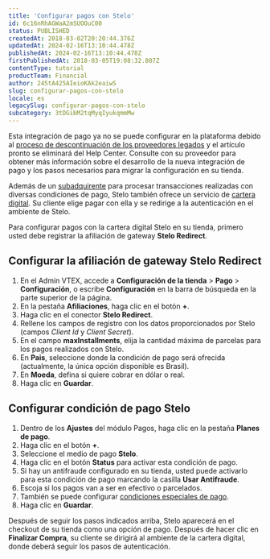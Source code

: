 ```yaml
---
title: 'Configurar pagos con Stelo'
id: 6c16nRhAGWaA2mSUOOuC00
status: PUBLISHED
createdAt: 2018-03-02T20:20:44.376Z
updatedAt: 2024-02-16T13:10:44.478Z
publishedAt: 2024-02-16T13:10:44.478Z
firstPublishedAt: 2018-03-05T19:08:32.807Z
contentType: tutorial
productTeam: Financial
author: 245tA425AIeioKAk2eaiwS
slug: configurar-pagos-con-stelo
locale: es
legacySlug: configurar-pagos-con-stelo
subcategory: 3tDGibM2tqMyqIyukqmmMw
---
```


<div class="alert alert-danger">Esta integración de pago ya no se puede configurar en la plataforma debido al <a href="https://help.vtex.com/es/announcements/descontinuacion-de-conectores-de-pago-legados-en-2024--4R5YIjUu1IWkiOHzXtQU14">proceso de descontinuación de los proveedores legados</a> y el artículo pronto se eliminará del Help Center. Consulte con su proveedor para obtener más información sobre el desarrollo de la nueva integración de pago y los pasos necesarios para migrar la configuración en su tienda.</div>

Además de un [subadquirente](/es/tutorial/configurar-subadquirente-stelo) para procesar transacciones realizadas con diversas condiciones de pago, Stelo también ofrece un servicio de [cartera digital](/es/faq/que-es-una-cartera-digital). Su cliente elige pagar con ella y se redirige a la autenticación en el ambiente de Stelo.

Para configurar pagos con la cartera digital Stelo en su tienda, primero usted debe registrar la afiliación de gateway __Stelo Redirect__.

## Configurar la afiliación de gateway Stelo Redirect
1. En el Admin VTEX, accede a **Configuración de la tienda** > **Pago** > **Configuración**, o escribe **Configuración** en la barra de búsqueda en la parte superior de la página.
2. En la pestaña __Afiliaciones__, haga clic en el botón __+__.
3. Haga clic en el conector __Stelo Redirect__.
4. Rellene los campos de registro con los datos proporcionados por Stelo (campos _Client Id_ y _Client Secret_).
5. En el campo __maxInstallments__, elija la cantidad máxima de parcelas para los pagos realizados con Stelo.
6. En __Pais__, seleccione donde la condición de pago será ofrecida (actualmente, la única opción disponible es Brasil).
7. En __Moeda__, defina si quiere cobrar en dólar o real.
8. Haga clic en __Guardar__.

## Configurar condición de pago Stelo
1. Dentro de los __Ajustes__ del módulo Pagos, haga clic en la pestaña __Planes de pago__.
2. Haga clic en el botón __+__.
3. Seleccione el medio de pago __Stelo__.
4. Haga clic en el botón __Status__ para activar esta condición de pago.
5. Si hay un antifraude configurado en su tienda, usted puede activarlo para esta condición de pago marcando la casilla __Usar Antifraude__.
6. Escoja si los pagos van a ser en efectivo o parcelados.
7. También se puede configurar [condiciones especiales de pago](/es/tutorial/condiciones-especiales).
8. Haga clic en __Guardar__.

Después de seguir los pasos indicados arriba, Stelo aparecerá en el checkout de su tienda como una opción de pago. Después de hacer clic en __Finalizar Compra__, su cliente se dirigirá al ambiente de la cartera digital, donde deberá seguir los pasos de autenticación.
